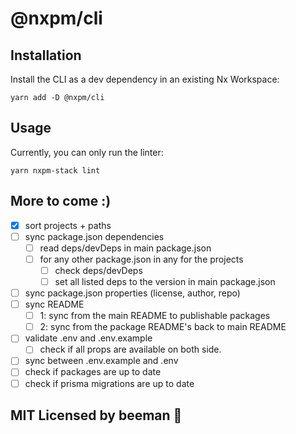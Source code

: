 # @nxpm/cli

## Installation

Install the CLI as a dev dependency in an existing Nx Workspace:

```shell script
yarn add -D @nxpm/cli
```

## Usage

Currently, you can only run the linter:

```shell script
yarn nxpm-stack lint
```

## More to come :)

- [x] sort projects + paths
- [ ] sync package.json dependencies
  - [ ] read deps/devDeps in main package.json
  - [ ] for any other package.json in any for the projects
    - [ ] check deps/devDeps
    - [ ] set all listed deps to the version in main package.json
- [ ] sync package.json properties (license, author, repo)
- [ ] sync README
  - [ ] 1: sync from the main README to publishable packages
  - [ ] 2: sync from the package README's back to main README
- [ ] validate .env and .env.example
  - [ ] check if all props are available on both side.
- [ ] sync between .env.example and .env
- [ ] check if packages are up to date
- [ ] check if prisma migrations are up to date

## MIT Licensed by beeman 🐝
